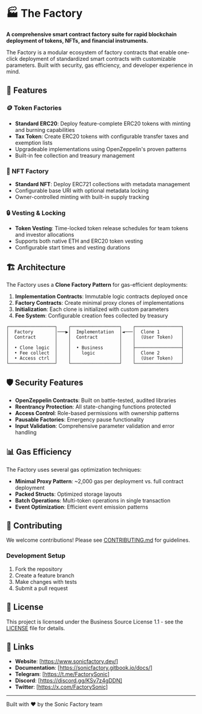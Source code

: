 # 🏭 The Factory

**A comprehensive smart contract factory suite for rapid blockchain deployment of tokens, NFTs, and financial instruments.**

The Factory is a modular ecosystem of factory contracts that enable one-click deployment of standardized smart contracts with customizable parameters. Built with security, gas efficiency, and developer experience in mind.

## 🌟 Features

### 🪙 Token Factories
- **Standard ERC20**: Deploy feature-complete ERC20 tokens with minting and burning capabilities
- **Tax Token**: Create ERC20 tokens with configurable transfer taxes and exemption lists
- Upgradeable implementations using OpenZeppelin's proven patterns
- Built-in fee collection and treasury management

### 🎨 NFT Factory
- **Standard NFT**: Deploy ERC721 collections with metadata management
- Configurable base URI with optional metadata locking
- Owner-controlled minting with built-in supply tracking

### 🔒 Vesting & Locking
- **Token Vesting**: Time-locked token release schedules for team tokens and investor allocations
- Supports both native ETH and ERC20 token vesting
- Configurable start times and vesting durations

## 🏗️ Architecture

The Factory uses a **Clone Factory Pattern** for gas-efficient deployments:

1. **Implementation Contracts**: Immutable logic contracts deployed once
2. **Factory Contracts**: Create minimal proxy clones of implementations
3. **Initialization**: Each clone is initialized with custom parameters
4. **Fee System**: Configurable creation fees collected by treasury

```
┌─────────────────┐    ┌──────────────────┐    ┌─────────────────┐
│  Factory        │───▶│  Implementation  │◄───│  Clone 1        │
│  Contract       │    │  Contract        │    │  (User Token)   │
│                 │    │                  │    │                 │
│  • Clone logic  │    │  • Business      │    ├─────────────────┤
│  • Fee collect  │    │    logic         │    │  Clone 2        │
│  • Access ctrl  │    │                  │    │  (User Token)   │
└─────────────────┘    └──────────────────┘    └─────────────────┘
```

## 🛡️ Security Features

- **OpenZeppelin Contracts**: Built on battle-tested, audited libraries
- **Reentrancy Protection**: All state-changing functions protected
- **Access Control**: Role-based permissions with ownership patterns
- **Pausable Factories**: Emergency pause functionality
- **Input Validation**: Comprehensive parameter validation and error handling

## 📊 Gas Efficiency

The Factory uses several gas optimization techniques:

- **Minimal Proxy Pattern**: ~2,000 gas per deployment vs. full contract deployment
- **Packed Structs**: Optimized storage layouts
- **Batch Operations**: Multi-token operations in single transaction
- **Event Optimization**: Efficient event emission patterns

## 🤝 Contributing

We welcome contributions! Please see [CONTRIBUTING.md](CONTRIBUTING.md) for guidelines.

### Development Setup

1. Fork the repository
2. Create a feature branch
3. Make changes with tests
4. Submit a pull request

## 📄 License

This project is licensed under the Business Source License 1.1 - see the [LICENSE](LICENSE) file for details.

## 🔗 Links

- **Website**: [https://www.sonicfactory.dev/]
- **Documentation**: [https://sonicfactory.gitbook.io/docs/]
- **Telegram**: [https://t.me/FactorySonic]
- **Discord**: [https://discord.gg/KSv7z4gDDN]
- **Twitter**: [https://x.com/FactorySonic]

---

Built with ❤️ by the Sonic Factory team
